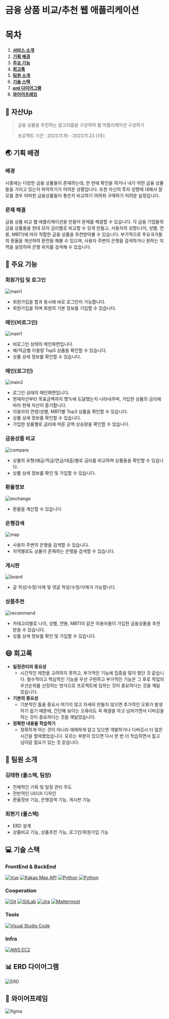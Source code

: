 # 금융 상품 비교/추천 웹 애플리케이션

# 목차

1. [**서비스 소개**](#-자산Up)
2. [**기획 배경**](#-기획-배경)
3. [**주요 기능**](#-주요-기능)
4. [**회고록**](#-회고록)
5. [**팀원 소개**](#-팀원-소개)
6. [**기술 스택**](#-기술-스택)
7. [**erd 다이어그램**](#-erd-다이어그램)
8. [**와이어프레임**](#-와이어프레임)

## 💸 자산Up
>
> 금융 상품을 추천하는 알고리즘을 구성하여 웹 어플리케이션 구성하기
>
> 프로젝트 기간 : 2023.11.16 - 2023.11.23 (1주)

## 🌏 기획 배경

### 배경
시중에는 다양한 금융 상품들이 존재하는데, 한 번에 확인을 하거나 내가 어떤 금융 상품들을 가지고 있는지 파악하기가 어려운 상황입니다. 또한 자신의 투자 성향에 대해서 잘 모를 경우 어떠한 금융상품들이 좋은지 비교하기 어려워 구매하기 어려운 실정입니다.

### 문제 해결
금융 상품 비교 웹 애플리케이션을 만들어 문제를 해결할 수 있습니다. 각 금융 기업들의 금융 상품들을 한데 모아 금리별로 비교할 수 있게 만들고, 사용자의 성향(나이, 성별, 연봉, MBTI)에 따라 적합한 금융 상품을 추천받아볼 수 있습니다. 
부가적으로 주요국가들의 환율을 계산하여 환전을 해볼 수 있으며, 사용자 주변의 은행을 검색하거나 원하는 지역을 설정하여 은행 위치를 검색해 수 있습니다.

## 🏦 주요 기능

### 회원가입 및 로그인
![main1](images/login.gif)

- 회원가입을 함과 동시에 바로 로그인이 가능합니다.
- 회원가입을 하며 회원의 기본 정보를 기입할 수 있습니다.

### 메인(비로그인)
![main1](images/main1.gif)

- 비로그인 상태의 메인화면입니다.
- 예/적금별 이용량 Top5 상품을 확인할 수 있습니다.
- 상품 상세 정보를 확인할 수 있습니다.

### 메인(로그인)
![main2](images/main2.gif)

- 로그인 상태의 메인화면입니다.
- 현재자산부터 목표금액까지 몇%에 도달했는지 나타내주며, 가입한 상품의 금리에 따라 현재 자산이 증가합니다.
- 이용자의 연령/성별, MBTI별 Top3 상품을 확인할 수 있습니다.
- 상품 상세 정보를 확인할 수 있습니다.
- 가입한 상품별로 금리에 따른 금액 상승량을 확인할 수 있습니다.

### 금융상품 비교
![compare](images/compare.gif)

- 상품의 유형(예금/적금/연금/대출)별로 금리를 비교하며 상품들을 확인할 수 있습니다.
- 상품 상세 정보를 확인 및 가입할 수 있습니다.

### 환율정보
![exchange](images/exchange.gif)

- 환율을 계산할 수 있습니다.

### 은행검색
![map](images/map.gif)

- 사용자 주변의 은행을 검색할 수 있습니다.
- 지역별로도 상품이 존재하는 은행을 검색할 수 있습니다.

### 게시판
![board](images/board.gif)

- 글 작성/수정/삭제 및 댓글 작성/수정/삭제가 가능합니다.

### 상품추천
![recommend](images/recommend.gif)

- 카테고리별로 나이, 성별, 연봉, MBTI이 같은 이용자들이 가입한 금융상품을 추천받을 수 있습니다.
- 상품 상세 정보를 확인 및 가입할 수 있습니다.

## 😄 회고록

- **일정관리의 중요성**
  - 시간적인 제한을 고려하지 못하고, 부가적인 기능에 집중을 많이 했던 것 같습니다. 필수적이고 핵심적인 기능을 우선 구현하고 부가적인 기능은 그 후로 작업의 우선순위를 선정하는 방식으로 프로젝트에 임하는 것이 중요하다는 것을 깨달았습니다.
- **기본의 중요성**
  - 기본적인 틀을 중요시 여기지 않고 자세히 만들지 않으면 추가적인 오류가 발생하기 쉽기 때문에, 간단해 보이는 오류라도 꼭 해결을 하고 넘어가면서 디버깅을 하는 것이 중요하다는 것을 깨달았습니다.
- **정확한 내용을 학습하기**
  - 정확하게 아는 것이 아니라 애매하게 알고 있으면 개발하거나 디버깅시 더 많은 시간을 할애했었습니다. 모르는 부분이 있으면 다시 한 번 더 학습하면서 짚고 넘어갈 필요가 있는 것 같습니다.

## 🤝 팀원 소개

### 김태현 (풀스택, 팀장)
- 전체적인 기획 및 일정 관리 주도
- 전반적인 UI/UX 디자인
- 환율정보 기능, 은행검색 기능, 게시판 기능
### 최현기 (풀스택)
- ERD 설계
- 상품비교 기능, 상품추천 기능, 로그인/회원가입 기능

## 💻 기술 스택

### FrontEnd & BackEnd

[![Vue](https://img.shields.io/badge/Vue-blue?style=flat&logo=vue.js)](https://vuejs.org/)
[![Kakao Map API](https://img.shields.io/badge/API-Kakao_Map-red?style=flat)](https://developers.kakao.com/docs/latest/ko/local/dev-guide)
[![Python](https://img.shields.io/badge/Python-yellow?style=flat&logo=python)](https://www.python.org/)
[![Python](https://img.shields.io/badge/Django-gray?style=flat&logo=django)](https://www.djangoproject.com/)

### Cooperation

[![Git](https://img.shields.io/badge/Git-gray?style=flat&logo=git)](https://git-scm.com/)
[![GitLab](https://img.shields.io/badge/GitLab-gray?style=flat&logo=gitlab)](https://about.gitlab.com/)
[![Jira](https://img.shields.io/badge/Jira-gray?style=flat&logo=jira)](https://www.atlassian.com/software/jira)
[![Mattermost](https://img.shields.io/badge/Mattermost-gray?style=flat&logo=mattermost)](https://mattermost.com/)

### Tools

[![Visual Studio Code](https://img.shields.io/badge/Visual%20Studio%20Code-blue.svg?style=flat&logo=visual-studio-code)](https://code.visualstudio.com/)

### Infra

[![AWS EC2](https://img.shields.io/badge/AWS_EC2-gray?style=flat&logo=amazon-aws)](https://aws.amazon.com/ec2/)

## 📊 ERD 다이어그램
![ERD](images/erd.png)

## 🎨 와이어프레임
![figma](images/figma.png)
